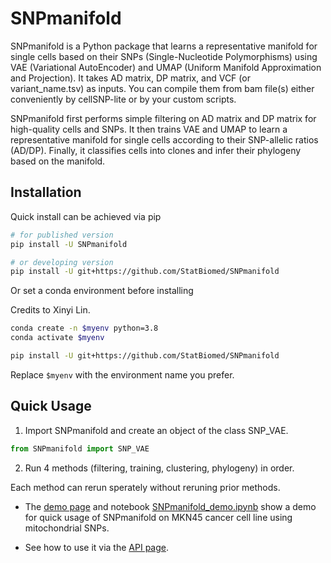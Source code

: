 # SNPmanifold

SNPmanifold is a Python package that learns a representative manifold for single cells based on their SNPs (Single-Nucleotide Polymorphisms) using VAE (Variational AutoEncoder) and UMAP (Uniform Manifold Approximation and Projection). It takes AD matrix, DP matrix, and VCF (or variant_name.tsv) as inputs. You can compile them from bam file(s) either conveniently by cellSNP-lite or by your custom scripts.

SNPmanifold first performs simple filtering on AD matrix and DP matrix for high-quality cells and SNPs. It then trains VAE and UMAP to learn a representative manifold for single cells according to their SNP-allelic ratios (AD/DP). Finally, it classifies cells into clones and infer their phylogeny based on the manifold. 

## Installation

Quick install can be achieved via pip

```bash
# for published version
pip install -U SNPmanifold

# or developing version
pip install -U git+https://github.com/StatBiomed/SNPmanifold
```

Or set a conda environment before installing

Credits to Xinyi Lin.

```bash
conda create -n $myenv python=3.8
conda activate $myenv

pip install -U git+https://github.com/StatBiomed/SNPmanifold
```

Replace `$myenv` with the environment name you prefer.

## Quick Usage

1. Import SNPmanifold and create an object of the class SNP_VAE.

```python
from SNPmanifold import SNP_VAE
```

2. Run 4 methods (filtering, training, clustering, phylogeny) in order.

  Each method can rerun sperately without reruning prior methods. 

* The [demo page](https://snpmanifold.readthedocs.io/en/latest/SNPmanifold_demo.html) 
  and notebook [SNPmanifold_demo.ipynb](./examples/SNPmanifold_demo.ipynb) show 
  a demo for quick usage of SNPmanifold on MKN45 cancer cell line using 
  mitochondrial SNPs.

* See how to use it via the [API page](https://snpmanifold.readthedocs.io/en/latest/API.html#main-object).
